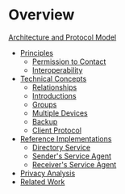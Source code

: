 # Overview

[Architecture and Protocol Model](./architecture-overview.md)
- [Principles]()
	- [Permission to Contact](./principles-permission.md)
	- [Interoperability]()
- [Technical Concepts]()
	- [Relationships]()
	- [Introductions]()
	- [Groups]()
	- [Multiple Devices]()
	- [Backup]()
	- [Client Protocol](client-protocol.md)
- [Reference Implementations](reference-implementations.md)
	- [Directory Service](reference/directory-service.md)
	- [Sender's Service Agent](reference/sending-service.md)
	- [Receiver's Service Agent](reference/receiving-service.md)
- [Privacy Analysis]()
- [Related Work](related-work.md)